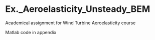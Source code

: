 # Ex._Aeroelasticity_Unsteady_BEM
Academical assignment for Wind Turbine Aeroelasticity course

Matlab code in appendix
